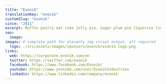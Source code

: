 ```yaml
---
title: "Evonik"
translationKey: "evonik"
customSlug: "evonik"
since: "2011"
excerpt: Muffin pastry oat cake jelly pie. Sugar plum pie liquorice liquorice cookie cotton candy croissant. Powder tart jelly beans donut chocolate bar. Apple pie pudding chocolate bar sweet cheesecake soufflé.
seo:
  image:
images: # complete path for eleventy img srcset output, alt required
  logo: ./src/assets/images/sponsors/evonik/evonik-logo.png
links:
  web: https://corporate.evonik.com/en
  twitter: https://twitter.com/evonik
  facebook: https://www.facebook.com/Evonik/
  youtube: https://www.youtube.com/user/EvonikIndustries
  linkedin: https://www.linkedin.com/company/evonik
---
```

